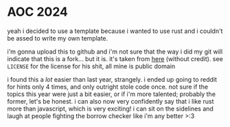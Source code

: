 # AOC 2024
yeah i decided to use a template because i wanted to use rust and i couldn't be assed to write my own template.

 i'm gonna upload this to github and i'm not sure that the way i did my git will indicate that this is a fork... but it is. it's taken from [here](https://github.com/fspoettel/advent-of-code-rust) (without credit). see `LICENSE` for the license for his shit, all mine is public domain

i found this a *lot* easier than last year, strangely. i ended up going to reddit for hints only 4 times, and only outright stole code once. not sure if the topics this year were just a bit easier, or if i'm more talented; probably the former, let's be honest. i can also now very confidently say that i like rust more than javascript, which is very exciting! i can sit on the sidelines and laugh at people fighting the borrow checker like i'm any better >:3
